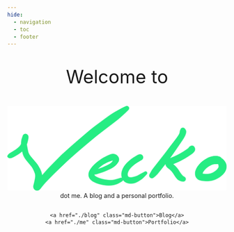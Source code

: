 ```yaml
---
hide:
  - navigation
  - toc
  - footer
---
```


<style>
    .md-typeset h1 {
        display: none;
  }
</style>
<p style="font-size: 3em; text-align: center;">Welcome to</p>

<!-- Embed svg at assets/written.svg-->
<div style="text-align: center;">
    <img src="assets/vecko-written.svg" alt="Vecko"/>
    <div>
        dot me. A blog and a personal portfolio.
    </div>
    <div style="padding-bottom: 1em;"></div>

    <a href="./blog" class="md-button">Blog</a>
    <a href="./me" class="md-button">Portfolio</a>

</div>
